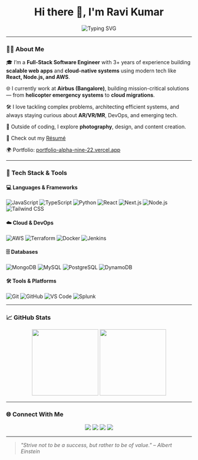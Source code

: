 <!-- Header Banner (Optional - you can create a custom banner and upload it to your repo) -->
<!-- ![Header](https://your-banner-url.com/banner.png) -->

<h1 align="center">Hi there 👋, I'm Ravi Kumar</h1>

<p align="center">
  <img src="https://readme-typing-svg.demolab.com?font=Fira+Code&size=22&pause=1000&center=true&vCenter=true&width=435&lines=Full-Stack+Engineer;AWS+Cloud+Practitioner;React+%7C+Node.js+%7C+TypeScript;Photographer+%26+Tech+Tinkerer" alt="Typing SVG" />
</p>

---

### 👨‍💻 About Me

🎓 I’m a **Full-Stack Software Engineer** with 3+ years of experience building **scalable web apps** and **cloud-native systems** using modern tech like **React, Node.js, and AWS**.

🌐 I currently work at **Airbus (Bangalore)**, building mission-critical solutions — from **helicopter emergency systems** to **cloud migrations**.

🛠 I love tackling complex problems, architecting efficient systems, and always staying curious about **AR/VR/MR**, DevOps, and emerging tech.

📸 Outside of coding, I explore **photography**, design, and content creation.

📄 Check out my [Résumé](https://drive.google.com/file/d/1PLqw5Ny1A1iN1QVjgIty8eSNYAYsMhmD/view?usp=sharing)

🌍 Portfolio: [portfolio-alpha-nine-22.vercel.app](https://portfolio-alpha-nine-22.vercel.app/)

---

### 🚀 Tech Stack & Tools

#### 💻 Languages & Frameworks
![JavaScript](https://img.shields.io/badge/-JavaScript-black?style=flat&logo=javascript)
![TypeScript](https://img.shields.io/badge/-TypeScript-black?style=flat&logo=typescript)
![Python](https://img.shields.io/badge/-Python-black?style=flat&logo=python)
![React](https://img.shields.io/badge/-React-black?style=flat&logo=react)
![Next.js](https://img.shields.io/badge/-Next.js-black?style=flat&logo=next.js)
![Node.js](https://img.shields.io/badge/-Node.js-black?style=flat&logo=node.js)
![Tailwind CSS](https://img.shields.io/badge/-TailwindCSS-black?style=flat&logo=tailwind-css)

#### ☁️ Cloud & DevOps
![AWS](https://img.shields.io/badge/-AWS-black?style=flat&logo=amazon-aws)
![Terraform](https://img.shields.io/badge/-Terraform-black?style=flat&logo=terraform)
![Docker](https://img.shields.io/badge/-Docker-black?style=flat&logo=docker)
![Jenkins](https://img.shields.io/badge/-Jenkins-black?style=flat&logo=jenkins)

#### 🗄️ Databases
![MongoDB](https://img.shields.io/badge/-MongoDB-black?style=flat&logo=mongodb)
![MySQL](https://img.shields.io/badge/-MySQL-black?style=flat&logo=mysql)
![PostgreSQL](https://img.shields.io/badge/-PostgreSQL-black?style=flat&logo=postgresql)
![DynamoDB](https://img.shields.io/badge/-DynamoDB-black?style=flat&logo=amazon-dynamodb)

#### 🛠 Tools & Platforms
![Git](https://img.shields.io/badge/-Git-black?style=flat&logo=git)
![GitHub](https://img.shields.io/badge/-GitHub-black?style=flat&logo=github)
![VS Code](https://img.shields.io/badge/-VS%20Code-black?style=flat&logo=visual-studio-code)
![Splunk](https://img.shields.io/badge/-Splunk-black?style=flat&logo=splunk)

---

### 📈 GitHub Stats

<p align="center">
  <img src="https://github-readme-stats.vercel.app/api?username=ravik27280&show_icons=true&theme=radical&count_private=true" height="180em"/>
  <img src="https://github-readme-stats.vercel.app/api/top-langs/?username=ravik27280&layout=compact&theme=radical" height="180em"/>
</p>

---

### 🌐 Connect With Me

<p align="center">
  <a href="mailto:ravik27280@gmail.com"><img src="https://img.shields.io/badge/Email-ravik27280@gmail.com-D14836?style=for-the-badge&logo=gmail&logoColor=white" /></a>
  <a href="https://www.linkedin.com/in/ravik27280"><img src="https://img.shields.io/badge/LinkedIn-Ravi%20Vishwakarma-blue?style=for-the-badge&logo=linkedin" /></a>
  <a href="https://github.com/ravik27280"><img src="https://img.shields.io/badge/GitHub-ravik27280-171515?style=for-the-badge&logo=github" /></a>
  <a href="https://portfolio-alpha-nine-22.vercel.app/"><img src="https://img.shields.io/badge/Portfolio-Visit%20Now-ff69b4?style=for-the-badge&logo=vercel" /></a>
</p>

---

> _"Strive not to be a success, but rather to be of value." – Albert Einstein_

